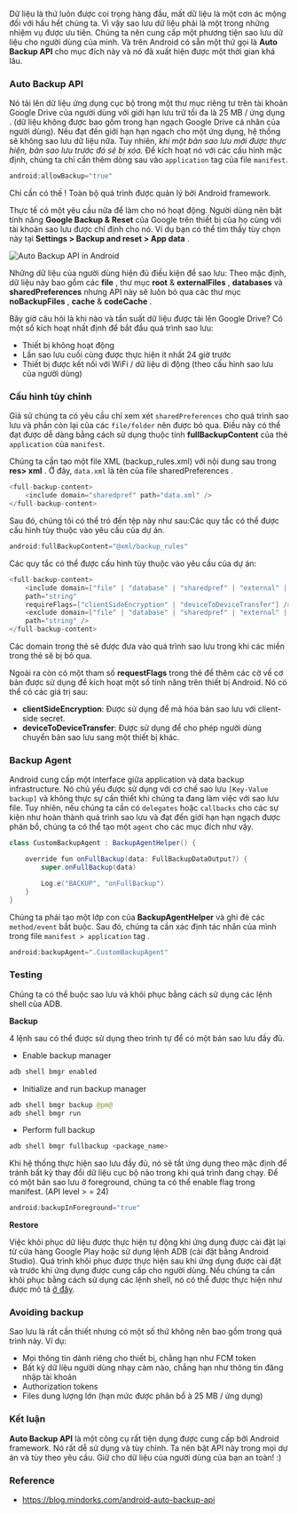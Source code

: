 Dữ liệu là thứ luôn được coi trọng hàng đầu, mất dữ liệu là một cơn ác mộng đối với hầu hết chúng ta. Vì vậy sao lưu dữ liệu phải là một trong những nhiệm vụ được ưu tiên. Chúng ta nên cung cấp một phương tiện sao lưu dữ liệu cho người dùng của mình. Và trên Android có sẵn một thứ gọi là **Auto Backup API** cho mục đích này và nó đã xuất hiện được một thời gian khá lâu.


### Auto Backup API

Nó tải lên dữ liệu ứng dụng cục bộ trong một thư mục riêng tư trên tài khoản Google Drive của người dùng với giới hạn lưu trữ tối đa là 25 MB / ứng dụng . (dữ liệu không được bao gồm trong hạn ngạch Google Drive cá nhân của người dùng). Nếu đạt đến giới hạn hạn ngạch cho một ứng dụng, hệ thống sẽ không sao lưu dữ liệu nữa. Tuy nhiên, *khi một bản sao lưu mới được thực hiện, bản sao lưu trước đó sẽ bị xóa.*
Để kích hoạt nó với các cấu hình mặc định, chúng ta chỉ cần thêm dòng sau vào `application` tag của file `manifest`.

```java
android:allowBackup="true"
```

Chỉ cần có thế ! Toàn bộ quá trình được quản lý bởi Android framework.

Thực tế có một yêu cầu nữa để làm cho nó hoạt động. Người dùng nên bật tính năng **Google Backup & Reset** của Google trên thiết bị của họ cùng với tài khoản sao lưu được chỉ định cho nó. Ví dụ bạn có thể tìm thấy tùy chọn này tại **Settings > Backup and reset > App data** .

![Auto Backup API in Android](https://s3.ap-south-1.amazonaws.com/mindorks-server-uploads/auto-backup-settings-4cde32f65f1530cd.png)

Những dữ liệu của người dùng hiện đủ điều kiện để sao lưu:
Theo mặc định, dữ liệu này bao gồm các **file** , thư mục **root** & **externalFiles** , **databases** và **sharedPreferences** nhưng API này sẽ luôn bỏ qua các thư mục **noBackupFiles** , **cache** & **codeCache** .

Bây giờ câu hỏi là khi nào và tần suất dữ liệu được tải lên Google Drive? Có một số kích hoạt nhất định để bắt đầu quá trình sao lưu:
- Thiết bị không hoạt động
- Lần sao lưu cuối cùng được thực hiện ít nhất 24 giờ trước
- Thiết bị được kết nối với WiFi / dữ liệu di động (theo cấu hình sao lưu của người dùng)

### Cấu hình tùy chỉnh
Giả sử chúng ta có yêu cầu chỉ xem xét `sharedPreferences` cho quá trình sao lưu và phần còn lại của các `file/folder` nên được bỏ qua. Điều này có thể đạt được dễ dàng bằng cách sử dụng thuộc tính **fullBackupContent** của thẻ `application` của `manifest`.

Chúng ta cần tạo một file XML (backup_rules.xml) với nội dung sau trong **res> xml** . Ở đây, `data.xml` là tên của file sharedPreferences .

```java
<full-backup-content>
    <include domain="sharedpref" path="data.xml" />
</full-backup-content>
```

Sau đó, chúng tôi có thể trỏ đến tệp này như sau:Các quy tắc có thể được cấu hình tùy thuộc vào yêu cầu của dự án.

```java
android:fullBackupContent="@xml/backup_rules"
```

Các quy tắc có thể được cấu hình tùy thuộc vào yêu cầu của dự án:

```java
<full-backup-content>
    <include domain=["file" | "database" | "sharedpref" | "external" | "root"]
    path="string"
    requireFlags=["clientSideEncryption" | "deviceToDeviceTransfer"] />
    <exclude domain=["file" | "database" | "sharedpref" | "external" | "root"]
    path="string" />
</full-backup-content>
```

Các domain trong thẻ <include> sẽ được đưa vào quá trình sao lưu trong khi các miền trong thẻ <exclude> sẽ bị bỏ qua.

Ngoài ra còn có một tham số **requestFlags** trong thẻ <include> để thêm các cờ về cơ bản được sử dụng để kích hoạt một số tính năng trên thiết bị Android. Nó có thể có các giá trị sau:

- **clientSideEncryption**: Được sử dụng để mã hóa bản sao lưu với client-side secret.
- **deviceToDeviceTransfer**: Được sử dụng để cho phép người dùng chuyển bản sao lưu sang một thiết bị khác.

### Backup Agent
    
Android cung cấp một interface giữa application và data backup infrastructure. Nó chủ yếu được sử dụng với cơ chế sao lưu `[Key-Value backup]` và không thực sự cần thiết khi chúng ta đang làm việc với sao lưu file. Tuy nhiên, nếu chúng ta cần có `delegates` hoặc `callbacks` cho các sự kiện như hoàn thành quá trình sao lưu và đạt đến giới hạn hạn ngạch được phân bổ, chúng ta có thể tạo một `agent` cho các mục đích như vậy.

```java
class CustomBackupAgent : BackupAgentHelper() {

    override fun onFullBackup(data: FullBackupDataOutput?) {
        super.onFullBackup(data)

        Log.e("BACKUP", "onFullBackup")
    }
}
```
Chúng ta phải tạo một lớp con của **BackupAgentHelper** và ghi đè các `method/event` bắt buộc. Sau đó, chúng ta cần xác định tác nhân của mình trong file `manifest > application` tag .

```java
android:backupAgent=".CustomBackupAgent"
```

### Testing

Chúng ta có thể buộc sao lưu và khôi phục bằng cách sử dụng các lệnh shell của ADB.

**Backup**

4 lệnh sau có thể được sử dụng theo trình tự để có một bản sao lưu đầy đủ.

- Enable backup manager

```java
adb shell bmgr enabled
```

- Initialize and run backup manager

```java
adb shell bmgr backup @pm@
adb shell bmgr run
```

- Perform full backup

```java
adb shell bmgr fullbackup <package_name>
```
    
Khi hệ thống thực hiện sao lưu đầy đủ, nó sẽ tắt ứng dụng theo mặc định để tránh bất kỳ thay đổi dữ liệu cục bộ nào trong khi quá trình đang chạy. Để có một bản sao lưu ở foreground, chúng ta có thể enable flag trong manifest. (API level > = 24)

```java
android:backupInForeground="true"
```

**Restore**
    
Việc khôi phục dữ liệu được thực hiện tự động khi ứng dụng được cài đặt lại từ cửa hàng Google Play hoặc sử dụng lệnh ADB (cài đặt bằng Android Studio). Quá trình khôi phục được thực hiện sau khi ứng dụng được cài đặt và trước khi ứng dụng được cung cấp cho người dùng. Nếu chúng ta cần khôi phục bằng cách sử dụng các lệnh shell, nó có thể được thực hiện như được mô tả [ở đây](https://developer.android.com/guide/topics/data/testingbackup#TestingRestore).

### Avoiding backup

Sao lưu là rất cần thiết nhưng có một số thứ không nên bao gồm trong quá trình này. Ví dụ:

- Mọi thông tin dành riêng cho thiết bị, chẳng hạn như FCM token
- Bất kỳ dữ liệu người dùng nhạy cảm nào, chẳng hạn như thông tin đăng nhập tài khoản
- Authorization tokens
- Files dung lượng lớn (hạn mức được phân bổ à 25 MB / ứng dụng)

### **Kết luận**

**Auto Backup API** là một công cụ rất tiện dụng được cung cấp bởi Android framework. Nó rất dễ sử dụng và tùy chỉnh. Ta nên bật API này trong mọi dự án và tùy theo yêu cầu. Giữ cho dữ liệu của người dùng của bạn an toàn! :)
    
### Reference
    
- https://blog.mindorks.com/android-auto-backup-api